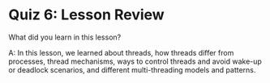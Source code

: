 # Quiz 6: Lesson Review

What did you learn in this lesson?

A: In this lesson, we learned about threads, how threads differ from processes, thread mechanisms, ways to control threads and avoid wake-up or deadlock scenarios, and different multi-threading models and patterns.
